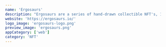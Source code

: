 ```yaml
---
name: 'Ergosaurs'
description: "Ergosaurs are a series of hand-drawn collectible NFT's, 1 out of 1 dinosaurs. Each Ergosaur is one-of-a-kind and hand-drawn, with a strive to create rarity and pride in ownership."
website: 'https://ergosaurs.io/'
logo_image: 'ergosaurs-logo.png'
preview_image: 'ergosaurs.png'
appCategory: ['web']
category: 'NFT'
---
```


